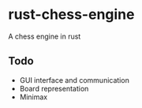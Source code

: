 # rust-chess-engine
A chess engine in rust

## Todo

- GUI interface and communication
- Board representation
- Minimax

